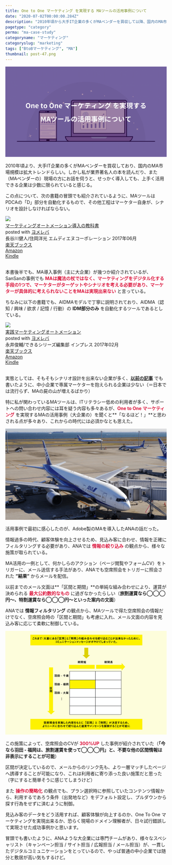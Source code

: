 ```yaml
---
title: One to One マーケティング を実現する MAツールの活用事例について
date: "2020-07-02T00:00:00.284Z"
description: "2010年頃から大手IT企業の多くがMAベンダーを買収して以降、国内のMA市場規模も拡大トレンドらしいが、私が業界著名人の書籍を読んだり、また現場の方（MAベンダー）にお話を伺ってみると、MAを導入しても上手く活用している企業は、極少数に限られると感じた。"
pagetype: "category"
perma: "ma-case-study"
categoryname: "マーケティング"
categoryslug: "marketing"
tags: ["BtoBマーケティング", "MA"]
thumbnail: post-47.png
---
```


![](./post-47.png)

2010年頃より、大手IT企業の多くがMAベンダーを買収しており、国内のMA市場規模は拡大トレンドらしい。しかし私が業界著名人の本を読んだり、また（MAベンダーの）現場の方にお話を伺うと、せっかく導入しても、上手く活用できる企業は少数に限られていると感じる。

この点について、次の書籍の冒頭でも紹介されているように、MAツールはPDCAの「D」部分を自動化するもので、その他工程はマーケター自身が、シナリオを設計しなければならない。

<div class="cstmreba"><div class="booklink-box"><div class="booklink-image"><a href="https://hb.afl.rakuten.co.jp/hgc/146fe51c.1fd043a3.146fe51d.605dc196/yomereba_main_202006292241495264?pc=http%3A%2F%2Fbooks.rakuten.co.jp%2Frb%2F14941316%2F%3Fscid%3Daf_ich_link_urltxt%26m%3Dhttp%3A%2F%2Fm.rakuten.co.jp%2Fev%2Fbook%2F" target="_blank" ><img src="https://thumbnail.image.rakuten.co.jp/@0_mall/book/cabinet/6720/9784844366720.jpg?_ex=150x150" style="border: none;" /></a></div><div class="booklink-info"><div class="booklink-name"><a href="https://hb.afl.rakuten.co.jp/hgc/146fe51c.1fd043a3.146fe51d.605dc196/yomereba_main_202006292241495264?pc=http%3A%2F%2Fbooks.rakuten.co.jp%2Frb%2F14941316%2F%3Fscid%3Daf_ich_link_urltxt%26m%3Dhttp%3A%2F%2Fm.rakuten.co.jp%2Fev%2Fbook%2F" target="_blank" >マーケティングオートメーション導入の教科書</a><div class="booklink-powered-date">posted with <a href="https://yomereba.com" rel="nofollow" target="_blank">ヨメレバ</a></div></div><div class="booklink-detail">長谷川健人/住岡洋光 エムディエヌコーポレーション 2017年06月    </div><div class="booklink-link2"><div class="shoplinkrakuten"><a href="https://hb.afl.rakuten.co.jp/hgc/146fe51c.1fd043a3.146fe51d.605dc196/yomereba_main_202006292241495264?pc=http%3A%2F%2Fbooks.rakuten.co.jp%2Frb%2F14941316%2F%3Fscid%3Daf_ich_link_urltxt%26m%3Dhttp%3A%2F%2Fm.rakuten.co.jp%2Fev%2Fbook%2F" target="_blank" >楽天ブックス</a></div><div class="shoplinkamazon"><a href="https://www.amazon.co.jp/exec/obidos/asin/4844366726/kanon123-22/" target="_blank" >Amazon</a></div><div class="shoplinkkindle"><a href="https://www.amazon.co.jp/gp/search?keywords=%E3%83%9E%E3%83%BC%E3%82%B1%E3%83%86%E3%82%A3%E3%83%B3%E3%82%B0%E3%82%AA%E3%83%BC%E3%83%88%E3%83%A1%E3%83%BC%E3%82%B7%E3%83%A7%E3%83%B3%E5%B0%8E%E5%85%A5%E3%81%AE%E6%95%99%E7%A7%91%E6%9B%B8&__mk_ja_JP=%83J%83%5E%83J%83i&url=node%3D2275256051&tag=kanon123-22" target="_blank" >Kindle</a></div>                              	  	  	  	  	</div></div><div class="booklink-footer"></div></div></div>
<br/>

本書後半でも、MA導入事例（主に大企業）が幾つか紹介されているが、SanSanの事例でも <span style="color: crimson; font-weight: bold;">MAは魔法の杖ではなく、マーケティングをデジタル化する手段の1つで、マーケターがターゲットやシナリオを考える必要があり、マーケターが具体的に考えられないことをMAは実現出来ない</span> と言っている。

ちなみに以下の書籍でも、AIDMAモデルで丁寧に説明されており、AIDMA（認知 / 興味 / 欲求 / 記憶 / 行動）の **IDM部分のみ** を自動化するツールであるとしている。

<div class="cstmreba"><div class="booklink-box"><div class="booklink-image"><a href="https://hb.afl.rakuten.co.jp/hgc/146fe51c.1fd043a3.146fe51d.605dc196/yomereba_main_202008011752128282?pc=http%3A%2F%2Fbooks.rakuten.co.jp%2Frb%2F14665971%2F%3Fscid%3Daf_ich_link_urltxt%26m%3Dhttp%3A%2F%2Fm.rakuten.co.jp%2Fev%2Fbook%2F" target="_blank" ><img src="https://thumbnail.image.rakuten.co.jp/@0_mall/book/cabinet/0501/9784295000501.jpg?_ex=150x150" style="border: none;" /></a></div><div class="booklink-info"><div class="booklink-name"><a href="https://hb.afl.rakuten.co.jp/hgc/146fe51c.1fd043a3.146fe51d.605dc196/yomereba_main_202008011752128282?pc=http%3A%2F%2Fbooks.rakuten.co.jp%2Frb%2F14665971%2F%3Fscid%3Daf_ich_link_urltxt%26m%3Dhttp%3A%2F%2Fm.rakuten.co.jp%2Fev%2Fbook%2F" target="_blank" >実践マーケティングオートメーション</a><div class="booklink-powered-date">posted with <a href="https://yomereba.com" rel="nofollow" target="_blank">ヨメレバ</a></div></div><div class="booklink-detail">永井俊輔/できるシリーズ編集部 インプレス 2017年02月    </div><div class="booklink-link2"><div class="shoplinkrakuten"><a href="https://hb.afl.rakuten.co.jp/hgc/146fe51c.1fd043a3.146fe51d.605dc196/yomereba_main_202008011752128282?pc=http%3A%2F%2Fbooks.rakuten.co.jp%2Frb%2F14665971%2F%3Fscid%3Daf_ich_link_urltxt%26m%3Dhttp%3A%2F%2Fm.rakuten.co.jp%2Fev%2Fbook%2F" target="_blank" >楽天ブックス</a></div><div class="shoplinkamazon"><a href="https://www.amazon.co.jp/exec/obidos/asin/4295000507/kanon123-22/" target="_blank" >Amazon</a></div><div class="shoplinkkindle"><a href="https://www.amazon.co.jp/gp/search?keywords=%E5%AE%9F%E8%B7%B5%E3%83%9E%E3%83%BC%E3%82%B1%E3%83%86%E3%82%A3%E3%83%B3%E3%82%B0%E3%82%AA%E3%83%BC%E3%83%88%E3%83%A1%E3%83%BC%E3%82%B7%E3%83%A7%E3%83%B3&__mk_ja_JP=%83J%83%5E%83J%83i&url=node%3D2275256051&tag=kanon123-22" target="_blank" >Kindle</a></div>                              	  	  	  	  	</div></div><div class="booklink-footer"></div></div></div>
<br/>

実態としては、そもそもシナリオ設計を出来ない企業が多く、**[以前の記事](/post-27/)** でも書いたように、中小企業で専属マーケターを抱えられる企業は少ない（＝日本では流行らず、MAの屍の山が増えるばかり）

特に私が関わっているMAツールは、ITリテラシー低めの利用者が多く、サポートへの問い合わせ内容には耳を疑う内容も多々あるが、<span style="color: crimson; font-weight: bold;">One to One マーケティング</span> を実現するMAの活用事例（大企業の）を聞くと**「なるほど！」**と思わされる点が多々あり、これからの時代には必須かなとも思えた。

![](./post-47-1.png)

活用事例で最初に感心したのが、Adobe製のMAを導入したANAの話だった。

情報過多の時代、顧客体験を向上させるため、見込み客に合わせ、情報を正確にフィルタリングする必要があり、ANAでは <span style="color: crimson; font-weight: bold;">情報の絞り込み</span> の観点から、様々な施策が取られている。

MA活用の一例として、何かしらのアクション（ページ閲覧やフォームCV）をトリガーに、メール送信する手法があり、ANAでも空席照会をトリガーに照会された **”結果”** からメールを配信。

以前までのメール文面は**「区間と期間」**の単純な組み合わせにより、運賃が決められる <span style="color: crimson; font-weight: bold;">最大公約数的なもの</span> に過ぎなかったらしい（**旅割運賃なら◯◯◯円〜、特割運賃なら◯◯◯円〜といった案内の文面**）

ANAでは **情報フィルタリング** の観点から、MAツールで得た空席照会の情報だけでなく、空席照会時の「区間と期間」も考慮に入れ、メール文面の内容を見込み客に応じて柔軟に制御している。

![](./post-47-2.png)

この施策によって、空席照会のCVが <span style="color: crimson; font-weight: bold;">300%UP</span> した事例が紹介されていた（**「今なら羽田 - 福岡は、旅割運賃を使って◯◯◯円」と、不要な他の区間情報は非表示にすることが可能**）

区間が決定しているので、メールからのリンク先も、より一層マッチしたページへ誘導することが可能になり、これは利用者に寄り添った良い施策だと思った（字にすると簡単そうに感じてしまうけど）

また <span style="color: crimson; font-weight: bold;">操作の簡略化</span> の観点でも、プラン選択時に参照していたコンテンツ情報から、利用するであろう条件（出発地など）をデフォルト設定し、プルダウンから探す行為をせずに済むように制御。

見込み客のデータをどう活用すれば、顧客体験が向上するのか、One To One マーケティングを実現出来るか、恐らく現場のドメイン理解者が、日々試行錯誤して実現させた成功事例かと思います。

冒頭でも書いたように、ANAような大企業には専門チームがあり、様々なスペシャリスト（キャンペーン担当 / サイト担当 / 広報担当 / メール担当）が、一貫したデジタルコミュニケーションをとっているので、やっぱ普通の中小企業では随分と敷居が高い気もするけど。